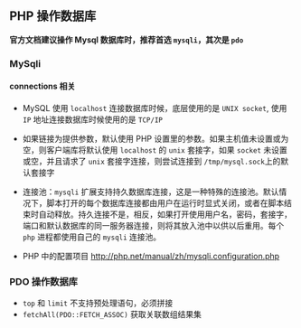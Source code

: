 ## PHP 操作数据库

__官方文档建议操作 Mysql 数据库时，推荐首选 `mysqli`，其次是 `pdo`__

### MySqli

#### connections 相关

* MySQL 使用 `localhost` 连接数据库时候，底层使用的是 `UNIX socket`, 使用 `IP` 地址连接数据库时候使用的是 `TCP/IP`

* 如果链接为提供参数，默认使用 PHP 设置里的参数。如果主机值未设置或为空，则客户端库将默认使用 `localhost` 的 `unix` 套接字，如果 `socket` 未设置或空，并且请求了 `unix` 套接字连接，则尝试连接到 `/tmp/mysql.sock`上的默认套接字
* 连接池：`mysqli` 扩展支持持久数据库连接，这是一种特殊的连接池。默认情况下，脚本打开的每个数据库连接都由用户在运行时显式关闭，或者在脚本结束时自动释放。持久连接不是，相反，如果打开使用用户名，密码，套接字，端口和默认数据库的同一服务器连接，则将其放入池中以供以后重用。每个 `php` 进程都使用自己的 `mysqli` 连接池。

* PHP 中的配置项目 http://php.net/manual/zh/mysqli.configuration.php

### PDO 操作数据库

* `top` 和 `limit` 不支持预处理语句，必须拼接
* `fetchAll(PDO::FETCH_ASSOC)`  获取关联数组结果集


